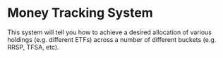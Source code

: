 Money Tracking System
=====================

This system will tell you how to achieve a desired allocation of various holdings (e.g. different ETFs) across a number of different buckets (e.g. RRSP, TFSA, etc).
